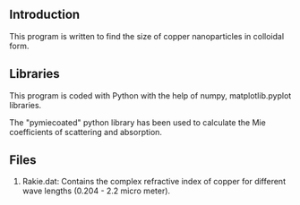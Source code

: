 Introduction
-------------------------------
This program is written to find the size of copper nanoparticles in colloidal form.

Libraries
-------------------------------
This program is coded with Python with the help of numpy, matplotlib.pyplot libraries.

The "pymiecoated" python library has been used to calculate the Mie coefficients of scattering and absorption.

Files
-------------------------------
1. Rakie.dat: Contains the complex refractive index of copper for different wave lengths (0.204 - 2.2 micro meter).
